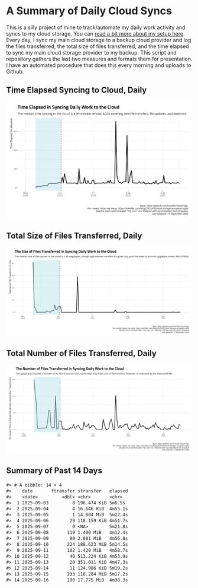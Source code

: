# A Summary of Daily Cloud Syncs

This is a silly project of mine to track/automate my daily work activity
and syncs to my cloud storage. You can [read a bit more about my setup
here](https://svmiller.com/blog/2025/05/cloud-storage-european-style/).
Every day, I sync my main cloud storage to a backup cloud provider and
log the files transferred, the total size of files transferred, and the
time elapsed to sync my main cloud storage provider to my backup. This
script and repository gathers the last two measures and formats them for
presentation. I have an automated procedure that does this every morning
and uploads to Github.

## Time Elapsed Syncing to Cloud, Daily

![](time-elapsed.png)

## Total Size of Files Transferred, Daily

![](size-transferred.png)

## Total Number of Files Transferred, Daily

![](files-transferred.png)

## Summary of Past 14 Days

    #> # A tibble: 14 × 4
    #>    date       ftransfer stransfer   elapsed
    #>    <date>         <dbl> <chr>       <chr>  
    #>  1 2025-09-03         8 196.474 KiB 5m6.5s 
    #>  2 2025-09-04         4 16.646 KiB  4m55.1s
    #>  3 2025-09-05         1 14.804 MiB  5m22.4s
    #>  4 2025-09-06        29 118.159 KiB 4m51.7s
    #>  5 2025-09-07         0 <NA>        5m21.8s
    #>  6 2025-09-08       119 1.400 MiB   4m12.4s
    #>  7 2025-09-09        90 2.081 MiB   4m56.8s
    #>  8 2025-09-10       224 188.623 MiB 5m14.5s
    #>  9 2025-09-11       102 1.420 MiB   4m58.7s
    #> 10 2025-09-12        40 513.224 KiB 4m53.9s
    #> 11 2025-09-13        20 351.011 KiB 4m47.3s
    #> 12 2025-09-14        11 124.986 KiB 5m19.2s
    #> 13 2025-09-15       233 116.284 MiB 5m17.2s
    #> 14 2025-09-16       180 17.775 MiB  4m38.3s
